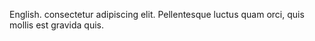 English.
consectetur adipiscing elit. 
Pellentesque luctus quam orci, quis mollis est gravida quis. 
